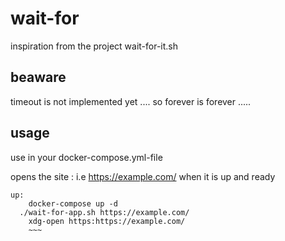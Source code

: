 # wait-for
inspiration from the project wait-for-it.sh

## beaware
timeout is not implemented yet .... so forever is forever .....

## usage
use in your docker-compose.yml-file

opens the site : i.e https://example.com/ when it is up and ready
~~~
up:
 	docker-compose up -d
  ./wait-for-app.sh https://example.com/
	xdg-open https:https://example.com/
	~~~